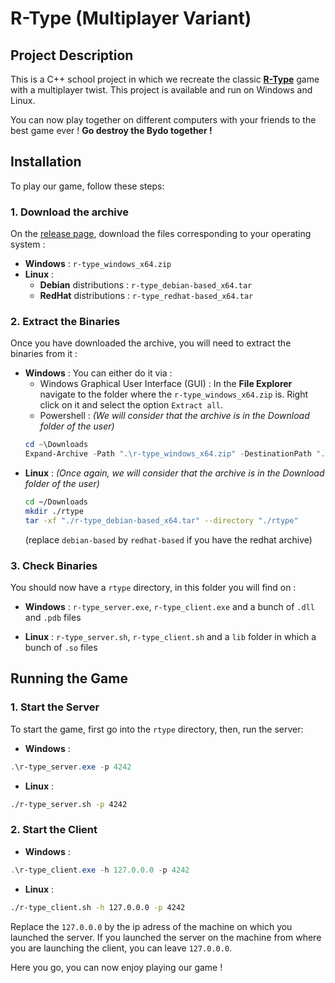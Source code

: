 # R-Type (Multiplayer Variant)

## Project Description
This is a C++ school project in which we recreate the classic [**R-Type**](https://rtype.fandom.com/wiki/R-Type) game with a multiplayer twist. This project is available and run on Windows and Linux.

You can now play together on different computers with your friends to the best game ever ! **Go destroy the Bydo together !**

## Installation
To play our game, follow these steps:

### 1. Download the archive
On the [release page](https://github.com/Tugduoff/RType/releases), download the files corresponding to your operating system :
- **Windows** : `r-type_windows_x64.zip`
- **Linux** : 
  - **Debian** distributions : `r-type_debian-based_x64.tar`
  - **RedHat** distributions : `r-type_redhat-based_x64.tar`

### 2. Extract the Binaries
Once you have downloaded the archive, you will need to extract the binaries from it :

- **Windows** :
You can either do it via :
  - Windows Graphical User Interface (GUI) :
  In the **File Explorer** navigate to the folder where the `r-type_windows_x64.zip` is. Right click on it and select the  option `Extract all`.
  &nbsp;
  - Powershell : *(We will consider that the archive is in the Download folder of the user)*
  ```powershell
  cd ~\Downloads
  Expand-Archive -Path ".\r-type_windows_x64.zip" -DestinationPath ".\rtype"
  ```
- **Linux** : 
  *(Once again, we will consider that the archive is in the Download folder of the user)*
  ```bash
  cd ~/Downloads
  mkdir ./rtype
  tar -xf "./r-type_debian-based_x64.tar" --directory "./rtype"
  ```
  (replace `debian-based` by `redhat-based` if you have the redhat archive)

### 3. Check Binaries

You should now have a `rtype` directory, in this folder you will find on : 
- **Windows** : `r-type_server.exe`, `r-type_client.exe` and a bunch of `.dll` and `.pdb` files

- **Linux** : `r-type_server.sh`, `r-type_client.sh` and a `lib` folder in which a bunch of `.so` files


## Running the Game

### 1. Start the Server
To start the game, first go into the `rtype` directory, then, run the server:
- **Windows** : 
```powershell
.\r-type_server.exe -p 4242
```
- **Linux** : 
```bash
./r-type_server.sh -p 4242
```

### 2. Start the Client
- **Windows** : 
```powershell
.\r-type_client.exe -h 127.0.0.0 -p 4242
```
- **Linux** : 
```bash
./r-type_client.sh -h 127.0.0.0 -p 4242
```
Replace the `127.0.0.0` by the ip adress of the machine on which you launched the server. If you launched the server on the machine from where you are launching the client, you can leave `127.0.0.0`.

Here you go, you can now enjoy playing our game !
